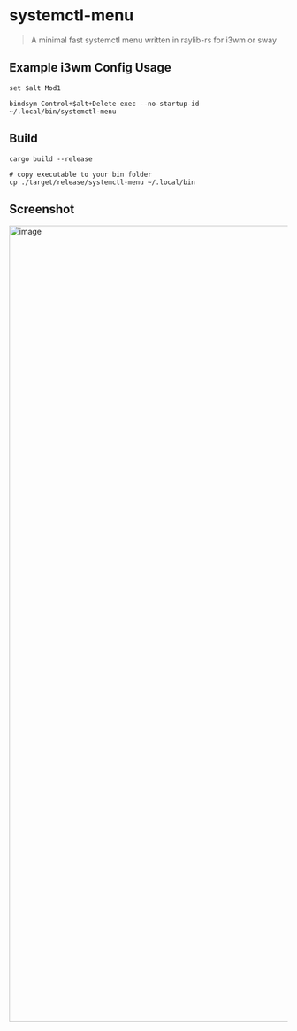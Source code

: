 # systemctl-menu

> A minimal fast systemctl menu written in raylib-rs for i3wm or sway


## Example i3wm Config Usage

```
set $alt Mod1

bindsym Control+$alt+Delete exec --no-startup-id ~/.local/bin/systemctl-menu

```

## Build

```
cargo build --release

# copy executable to your bin folder
cp ./target/release/systemctl-menu ~/.local/bin
```

## Screenshot
<img width="2560" height="1440" alt="image" src="https://github.com/user-attachments/assets/b511c3df-2fbf-4796-b7df-f9950c55a470" />


